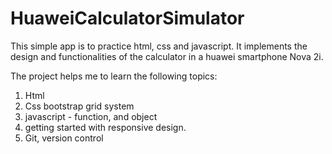 # HuaweiCalculatorSimulator
This simple app is to practice html, css and javascript. It implements the design and functionalities of the calculator in a huawei smartphone Nova 2i.

The project helps me to learn the following topics:
1) Html
2) Css bootstrap grid system
3) javascript - function, and object
4) getting started with responsive design.
5) Git, version control
